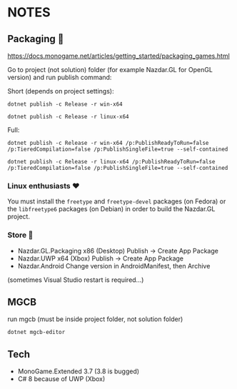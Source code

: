 # NOTES

## Packaging 🤖

https://docs.monogame.net/articles/getting_started/packaging_games.html

Go to project (not solution) folder (for example Nazdar.GL for OpenGL version) and run publish command:

Short (depends on project settings):

```
dotnet publish -c Release -r win-x64
```
```
dotnet publish -c Release -r linux-x64
```

Full:

```
dotnet publish -c Release -r win-x64 /p:PublishReadyToRun=false /p:TieredCompilation=false /p:PublishSingleFile=true --self-contained
```

```
dotnet publish -c Release -r linux-x64 /p:PublishReadyToRun=false /p:TieredCompilation=false /p:PublishSingleFile=true --self-contained
```

### Linux enthusiasts ❤️

You must install the ```freetype``` and ```freetype-devel``` packages (on Fedora) or the ```libfreetype6``` packages (on Debian) in order to build the Nazdar.GL project.

### Store 🦄

* Nazdar.GL.Packaging	 x86 (Desktop)	Publish -> Create App Package
* Nazdar.UWP			 x64 (Xbox)		Publish -> Create App Package
* Nazdar.Android						Change version in AndroidManifest, then Archive

(sometimes Visual Studio restart is required...)

## MGCB

run mgcb (must be inside project folder, not solution folder)

```
dotnet mgcb-editor
```

## Tech

* MonoGame.Extended 3.7 (3.8 is bugged)
* C# 8 because of UWP (Xbox)

